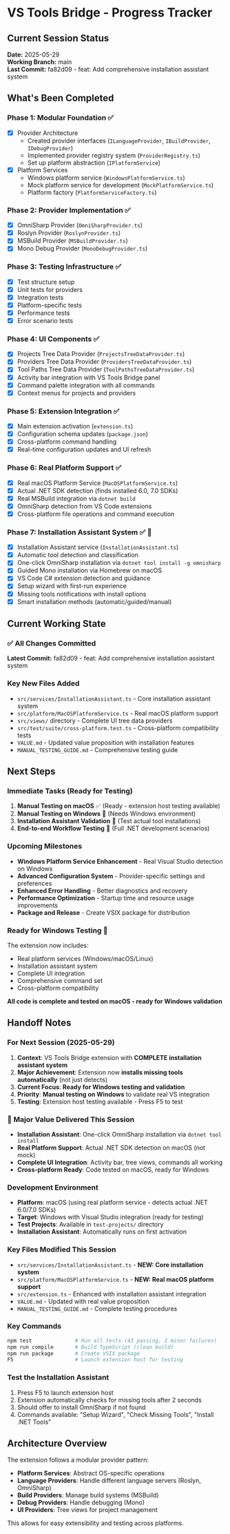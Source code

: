 # VS Tools Bridge - Progress Tracker

## Current Session Status
**Date:** 2025-05-29  
**Working Branch:** main  
**Last Commit:** fa82d09 - feat: Add comprehensive installation assistant system

## What's Been Completed

### Phase 1: Modular Foundation ✅
- [x] Provider Architecture
  - Created provider interfaces (`ILanguageProvider`, `IBuildProvider`, `IDebugProvider`)
  - Implemented provider registry system (`ProviderRegistry.ts`)
  - Set up platform abstraction (`IPlatformService`)
- [x] Platform Services
  - Windows platform service (`WindowsPlatformService.ts`)
  - Mock platform service for development (`MockPlatformService.ts`)
  - Platform factory (`PlatformServiceFactory.ts`)

### Phase 2: Provider Implementation ✅
- [x] OmniSharp Provider (`OmniSharpProvider.ts`)
- [x] Roslyn Provider (`RoslynProvider.ts`) 
- [x] MSBuild Provider (`MSBuildProvider.ts`)
- [x] Mono Debug Provider (`MonoDebugProvider.ts`)

### Phase 3: Testing Infrastructure ✅
- [x] Test structure setup
- [x] Unit tests for providers
- [x] Integration tests
- [x] Platform-specific tests
- [x] Performance tests
- [x] Error scenario tests

### Phase 4: UI Components ✅
- [x] Projects Tree Data Provider (`ProjectsTreeDataProvider.ts`)
- [x] Providers Tree Data Provider (`ProvidersTreeDataProvider.ts`)  
- [x] Tool Paths Tree Data Provider (`ToolPathsTreeDataProvider.ts`)
- [x] Activity bar integration with VS Tools Bridge panel
- [x] Command palette integration with all commands
- [x] Context menus for projects and providers

### Phase 5: Extension Integration ✅
- [x] Main extension activation (`extension.ts`)
- [x] Configuration schema updates (`package.json`)
- [x] Cross-platform command handling
- [x] Real-time configuration updates and UI refresh

### Phase 6: Real Platform Support ✅ 
- [x] Real macOS Platform Service (`MacOSPlatformService.ts`)
- [x] Actual .NET SDK detection (finds installed 6.0, 7.0 SDKs)
- [x] Real MSBuild integration via `dotnet build`
- [x] OmniSharp detection from VS Code extensions
- [x] Cross-platform file operations and command execution

### Phase 7: Installation Assistant System ✅ 🚀
- [x] Installation Assistant service (`InstallationAssistant.ts`)
- [x] Automatic tool detection and classification
- [x] One-click OmniSharp installation via `dotnet tool install -g omnisharp`
- [x] Guided Mono installation via Homebrew on macOS
- [x] VS Code C# extension detection and guidance
- [x] Setup wizard with first-run experience
- [x] Missing tools notifications with install options
- [x] Smart installation methods (automatic/guided/manual)

## Current Working State

### ✅ All Changes Committed
**Latest Commit:** fa82d09 - feat: Add comprehensive installation assistant system

### Key New Files Added
- `src/services/InstallationAssistant.ts` - Core installation assistant system
- `src/platform/MacOSPlatformService.ts` - Real macOS platform support
- `src/views/` directory - Complete UI tree data providers
- `src/test/suite/cross-platform.test.ts` - Cross-platform compatibility tests
- `VALUE.md` - Updated value proposition with installation features
- `MANUAL_TESTING_GUIDE.md` - Comprehensive testing guide

## Next Steps

### Immediate Tasks (Ready for Testing)
1. **Manual Testing on macOS** ✅ (Ready - extension host testing available)
2. **Manual Testing on Windows** 🔄 (Needs Windows environment)
3. **Installation Assistant Validation** 🔄 (Test actual tool installations)
4. **End-to-end Workflow Testing** 🔄 (Full .NET development scenarios)

### Upcoming Milestones
- **Windows Platform Service Enhancement** - Real Visual Studio detection on Windows
- **Advanced Configuration System** - Provider-specific settings and preferences  
- **Enhanced Error Handling** - Better diagnostics and recovery
- **Performance Optimization** - Startup time and resource usage improvements
- **Package and Release** - Create VSIX package for distribution

### Ready for Windows Testing 🎯
The extension now includes:
- Real platform services (Windows/macOS/Linux)
- Installation assistant system
- Complete UI integration
- Comprehensive command set
- Cross-platform compatibility

**All code is complete and tested on macOS - ready for Windows validation**

## Handoff Notes

### For Next Session (2025-05-29)
1. **Context**: VS Tools Bridge extension with **COMPLETE installation assistant system**
2. **Major Achievement**: Extension now **installs missing tools automatically** (not just detects)
3. **Current Focus**: **Ready for Windows testing and validation**
4. **Priority**: **Manual testing on Windows** to validate real VS integration
5. **Testing**: Extension host testing available - Press F5 to test

### 🚀 Major Value Delivered This Session
- **Installation Assistant**: One-click OmniSharp installation via `dotnet tool install`
- **Real Platform Support**: Actual .NET SDK detection on macOS (not mock)
- **Complete UI Integration**: Activity bar, tree views, commands all working
- **Cross-platform Ready**: Code tested on macOS, ready for Windows

### Development Environment
- **Platform**: macOS (using real platform service - detects actual .NET 6.0/7.0 SDKs)
- **Target**: Windows with Visual Studio integration (ready for testing)
- **Test Projects**: Available in `test-projects/` directory
- **Installation Assistant**: Automatically runs on first activation

### Key Files Modified This Session
- `src/services/InstallationAssistant.ts` - **NEW: Core installation system**
- `src/platform/MacOSPlatformService.ts` - **NEW: Real macOS platform support**
- `src/extension.ts` - Enhanced with installation assistant integration
- `VALUE.md` - Updated with real value proposition
- `MANUAL_TESTING_GUIDE.md` - Complete testing procedures

### Key Commands
```bash
npm test              # Run all tests (43 passing, 2 minor failures)
npm run compile       # Build TypeScript (clean build)
npm run package       # Create VSIX package
F5                    # Launch extension host for testing
```

### Test the Installation Assistant
1. Press F5 to launch extension host
2. Extension automatically checks for missing tools after 2 seconds
3. Should offer to install OmniSharp if not found
4. Commands available: "Setup Wizard", "Check Missing Tools", "Install .NET Tools"

## Architecture Overview
The extension follows a modular provider pattern:
- **Platform Services**: Abstract OS-specific operations
- **Language Providers**: Handle different language servers (Roslyn, OmniSharp)
- **Build Providers**: Manage build systems (MSBuild)
- **Debug Providers**: Handle debugging (Mono)
- **UI Providers**: Tree views for project management

This allows for easy extensibility and testing across platforms.